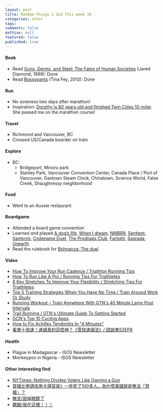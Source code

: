 ```yaml
---
layout: post
title: Random things I did this week 10
categories: other
tags: 
comments: false
mathjax: null
featured: false
published: true
---
```


#### Book 
* Read [Guns, Germs, and Steel: The Fates of Human Societies](https://www.amazon.com/Guns-Germs-Steel-Fates-Societies/dp/0393317552) (Jared Diamond, 1999): Done
* Read [Bossypants](https://www.amazon.com/Bossypants-Tina-Fey/dp/0316056898) (Tina Fey, 2013): Done

#### Run
* No soreness two days after marathon!
* Inspiration: [Dorothy is 80 years old and finished Twin Cities 10-miler](https://twitter.com/tcmarathon/status/914502580612497408). She passed me on the marathon course!

#### Travel 
* Richmond and Vancouver, BC
* Crossed US/Canada boarder on train

#### Explore
* BC:
    * Bridgeport, Minoru park
    * Stanley Park, Vancouver Convention Center, Canada Place / Port of Vancouver, Gastown Steam Clock, Chinatown, Science World, False Creek, Shaughnessy neighborhood

#### Food
* Went to an Aussie restaurant 

#### Boardgame
* Attended a board game convention
* Learned and played [A dog’s life](https://boardgamegeek.com/boardgame/205101/dogs-life), [When I dream](https://boardgamegeek.com/boardgame/198454/when-i-dream), [NMBR9](https://boardgamegeek.com/boardgame/217449/nmbr-9), [Sentient](https://boardgamegeek.com/boardgame/223855/sentient), [Santorini](https://boardgamegeek.com/boardgame/194655/santorini), [Codename Duet](https://boardgamegeek.com/boardgame/224037/codenames-duet), [The Prodigals Club](https://boardgamegeek.com/boardgame/181796/prodigals-club), [Farlight](https://boardgamegeek.com/boardgame/221230/farlight), [Sagrada](https://boardgamegeek.com/boardgame/199561/sagrada), [Unearth](https://boardgamegeek.com/boardgame/217085/unearth)
* Read the rulebook for [Bohnanza: The duel](https://boardgamegeek.com/boardgame/205867/bohnanza-duel)

#### Video 
* [How To Improve Your Run Cadence / Triathlon Running Tips](https://youtu.be/o9nPdKhHp-0)
* [How To Run Like A Pro / Running Tips For Triathletes](https://youtu.be/WbdspttpIpw)
* [8 Key Stretches To Improve Your Flexibility / Stretching Tips For Triathletes](https://youtu.be/6Ksc8N_k-FA)
* [Top 5 Training Strategies When You Have No Time / Train Around Work Or Study](https://youtu.be/puzkG-kqSWI)
* [Running Workout – Train Anywhere With GTN's 40 Minute Lamp Post Intervals](https://youtu.be/thoSYKQedMk)
* [Trail Running / GTN's Ultimate Guide To Getting Started](https://youtu.be/206ET6F1IZA)
* [GCN's Top 10 Cycling Apps](https://youtu.be/A4_AJkktqdE)
* [How to Fix Achilles Tendonitis In "4 Minutes"](https://youtu.be/wV4uuX5F6vA)
* [看書十倍速！速讀真的這麼神？《雪球速讀法》/ 囧說書S2EP8](https://youtu.be/k3jSOrnVJWs)

#### Health 
* Plague in Madagascar - iSOS Newsletter
* Monkeypox in Nigeria - iSOS Newsletter

#### Other interesting find 
* [NYTimes: Nothing Divides Voters Like Owning a Gun](https://www.nytimes.com/interactive/2017/10/05/upshot/gun-ownership-partisan-divide.html)
* [買槍比申請信用卡還容易》一年死了100多人，為什麼美國就是無法「禁槍」？ ](http://www.businessweekly.com.tw/article.aspx?id=15883&type=Blog)
* [無言/毀掉眼鏡了](https://www.ptt.cc/bbs/StupidClown/M.1507214128.A.6C2.html)
* [聽錯/我在這裡！！！](https://www.ptt.cc/bbs/StupidClown/M.1506953375.A.6E1.html)
